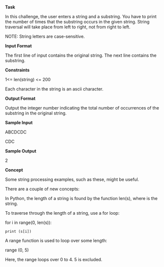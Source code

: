 **Task**

In this challenge, the user enters a string and a substring. You have to print the number of times that the substring occurs in the given string. String traversal will take place from left to right, not from right to left.

NOTE: String letters are case-sensitive.

**Input Format**

The first line of input contains the original string. The next line contains the substring.

**Constraints**

1<= len(string) <= 200

Each character in the string is an ascii character.

**Output Format**

Output the integer number indicating the total number of occurrences of the substring in the original string.

**Sample Input**

ABCDCDC

CDC

**Sample Output**

2

**Concept**

Some string processing examples, such as these, might be useful.

There are a couple of new concepts:

In Python, the length of a string is found by the function len(s), where  is the string.

To traverse through the length of a string, use a for loop:

for i in range(0, len(s)):

    print (s[i])

A range function is used to loop over some length:

range (0, 5)

Here, the range loops over 0 to 4. 5 is excluded.
